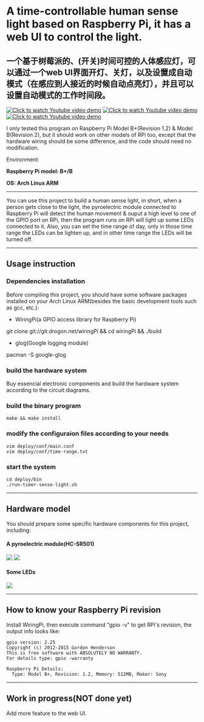 # A time-controllable human sense light based on Raspberry Pi, it has a web UI to control the light.
## 一个基于树莓派的、(开关)时间可控的人体感应灯，可以通过一个web UI界面开灯、关灯，以及设置成自动模式（在感应到人接近的时候自动点亮灯），并且可以设置自动模式的工作时间段。
[![Click to watch Youtube video demo](https://raw.githubusercontent.com/codelast/raspberry-pi/master/gpio/timer-sense-light/demo/finished_product_1.jpg)](https://www.youtube.com/watch?v=_6llPyMW7_M)
[![Click to watch Youtube video demo](https://raw.githubusercontent.com/codelast/raspberry-pi/master/gpio/timer-sense-light/demo/finished_product_2.jpg)](https://www.youtube.com/watch?v=_6llPyMW7_M)
[![Click to watch Youtube video demo](https://raw.githubusercontent.com/codelast/raspberry-pi/master/gpio/timer-sense-light/demo/semi_finished_product.jpg)](https://www.youtube.com/watch?v=_6llPyMW7_M)

I only tested this program on Raspberry Pi Model B+(Revision 1.2) & Model B(Revision 2), but it should work on other models of RPi too, except that the hardware wiring should be some difference, and the code should need no modification.

Environment:

**Raspberry Pi model: B+/B**

**OS: Arch Linux ARM**

****

You can use this project to build a human sense light, in short, when a person gets close to the light, the pyroelectric module connected to Raspberry Pi will detect the human movement & ouput a high level to one of the GPIO port on RPi, then the program runs on RPi will light up some LEDs connected to it.
Also, you can set the time range of day, only in those time range the LEDs can be lighten up, and in other time range the LEDs will be turned off.

****

## Usage instruction
### Dependencies installation
Before compiling this project, you should have some software packages installed on your Arch Linux ARM(besides the basic development tools such as gcc, etc.):
* WiringPi(a GPIO access library for Raspberry Pi)

git clone git://git.drogon.net/wiringPi && cd wiringPi && ./build
* glog(Google logging module)

pacman -S google-glog

### build the hardware system
Buy essencial electronic components and build the hardware system according to the circuit diagrams.

### build the binary program

    make && make install

### modify the configuraion files according to your needs

    vim deploy/conf/main.conf
    vim deploy/conf/time-range.txt

### start the system

    cd deploy/bin
    ./run-timer-sense-light.sh

****

## Hardware model
You should prepare some specific hardware components for this project, including:
#### A pyroelectric module(HC-SR501)
![](https://raw.githubusercontent.com/codelast/raspberry-pi/master/gpio/timer-sense-light/demo/pyroelectric_module_1.png)
![](https://raw.githubusercontent.com/codelast/raspberry-pi/master/gpio/timer-sense-light/demo/pyroelectric_module_2.png)

#### Some LEDs
![](https://raw.githubusercontent.com/codelast/raspberry-pi/master/gpio/timer-sense-light/demo/led.jpg)

****

## How to know your Raspberry Pi revision
Install WiringPi, then execute command "gpio -v" to get RPi's revision, the output info looks like:

    gpio version: 2.25
    Copyright (c) 2012-2015 Gordon Henderson
    This is free software with ABSOLUTELY NO WARRANTY.
    For details type: gpio -warranty
    
    Raspberry Pi Details:
      Type: Model B+, Revision: 1.2, Memory: 512MB, Maker: Sony

****

## Work in progress(NOT done yet)
Add more feature to the web UI.
